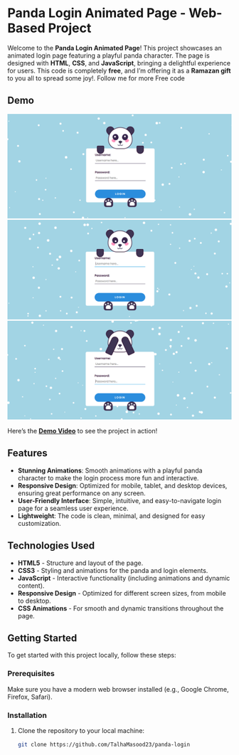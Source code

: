# Panda Login Animated Page - Web-Based Project

Welcome to the **Panda Login Animated Page**! This project showcases an animated login page featuring a playful panda character. The page is designed with **HTML**, **CSS**, and **JavaScript**, bringing a delightful experience for users. This code is completely **free**, and I’m offering it as a **Ramazan gift** to you all to spread some joy!. Follow me for more Free code

## Demo

![Panda Login Website Demo](image/001.png)  
![Panda Login Website Demo 1](image/002.png)
![Panda Login Website Demo 2](image/003.png)


Here’s the **[Demo Video](https://www.linkedin.com/posts/talha-masood-1st-7a8036285_webdevelopment-frontenddevelopment-animation-activity-7306165119225372672-SSB7?utm_source=share&utm_medium=member_android&rcm=ACoAAEU87_ABU3MT67sR-3fwY06dGiLqMK5waZ4)** to see the project in action!

## Features

- **Stunning Animations**: Smooth animations with a playful panda character to make the login process more fun and interactive.
- **Responsive Design**: Optimized for mobile, tablet, and desktop devices, ensuring great performance on any screen.
- **User-Friendly Interface**: Simple, intuitive, and easy-to-navigate login page for a seamless user experience.
- **Lightweight**: The code is clean, minimal, and designed for easy customization.

## Technologies Used

- **HTML5** - Structure and layout of the page.
- **CSS3** - Styling and animations for the panda and login elements.
- **JavaScript** - Interactive functionality (including animations and dynamic content).
- **Responsive Design** - Optimized for different screen sizes, from mobile to desktop.
- **CSS Animations** - For smooth and dynamic transitions throughout the page.

## Getting Started

To get started with this project locally, follow these steps:

### Prerequisites

Make sure you have a modern web browser installed (e.g., Google Chrome, Firefox, Safari).

### Installation

1. Clone the repository to your local machine:
   ```bash
   git clone https://github.com/TalhaMasood23/panda-login
